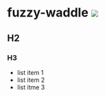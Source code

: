 # fuzzy-waddle <img src="https://www.yucata.de/Games/MountainGoats/images/rules/bonus-points.png">
## H2
### H3
- list item 1
- list item 2
- list itme 3
